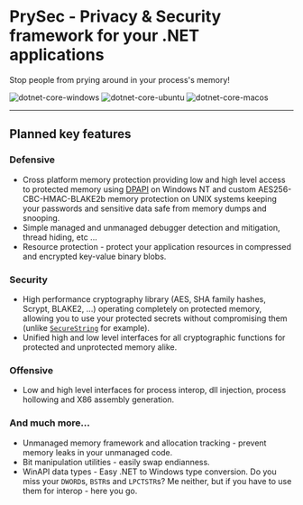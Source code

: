 # PrySec - Privacy & Security framework for your .NET applications

Stop people from prying around in your process's memory!

![dotnet-core-windows](https://github.com/frederik-hoeft/PrySec/actions/workflows/windows.yml/badge.svg)
![dotnet-core-ubuntu](https://github.com/frederik-hoeft/PrySec/actions/workflows/ubuntu.yml/badge.svg)
![dotnet-core-macos](https://github.com/frederik-hoeft/PrySec/actions/workflows/macos.yml/badge.svg)

---

## Planned key features

### Defensive

- Cross platform memory protection providing low and high level access to protected memory using [DPAPI](https://en.wikipedia.org/wiki/Data_Protection_API) on Windows NT and custom AES256-CBC-HMAC-BLAKE2b memory protection on UNIX systems keeping your passwords and sensitive data safe from memory dumps and snooping.
- Simple managed and unmanaged debugger detection and mitigation, thread hiding, etc ...
- Resource protection - protect your application resources in compressed and encrypted key-value binary blobs.
  
### Security

- High performance cryptography library (AES, SHA family hashes, Scrypt, BLAKE2, ...) operating completely on protected memory, allowing you to use your protected secrets without compromising them (unlike [`SecureString`](https://docs.microsoft.com/en-us/dotnet/api/system.security.securestring?view=net-5.0) for example).
- Unified high and low level interfaces for all cryptographic functions  for protected and unprotected memory alike.

### Offensive

- Low and high level interfaces for process interop, dll injection, process hollowing and X86 assembly generation.

### And much more...

- Unmanaged memory framework and allocation tracking - prevent memory leaks in your unmanaged code.
- Bit manipulation utilities - easily swap endianness.
- WinAPI data types - Easy .NET to Windows type conversion. Do you miss your `DWORD`s, `BSTR`s and `LPCTSTR`s? Me neither, but if you have to use them for interop - here you go.
